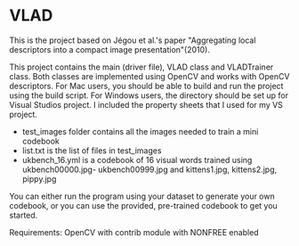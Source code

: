 # VLAD

This is the project based on Jégou et al.'s paper "Aggregating local descriptors
into a compact image presentation"(2010).


This project contains the main (driver file), VLAD class and VLADTrainer class.
Both classes are implemented using OpenCV and works with OpenCV descriptors.
For Mac users, you should be able to build and run the project using the build
script. For Windows users, the directory should be set up for Visual Studios
project. I included the property sheets that I used for my VS project.



+ test_images folder contains all the images needed to train a mini codebook
+ list.txt is the list of files in test_images
+ ukbench_16.yml is a codebook of 16 visual words trained using ukbench00000.jpg-
  ukbench00999.jpg and kittens1.jpg, kittens2.jpg, pippy.jpg



You can either run the program using your dataset to generate your own codebook,
or you can use the provided, pre-trained codebook to get you started.



Requirements: OpenCV with contrib module with NONFREE enabled